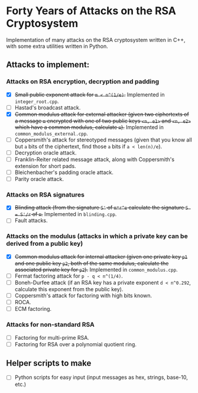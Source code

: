 # Forty Years of Attacks on the RSA Cryptosystem
Implementation of many attacks on the RSA cryptosystem written in C++, with some extra utilities written in Python.

## Attacks to implement:
### Attacks on RSA encryption, decryption and padding
- [X] ~~Small public exponent attack for `m < n^(1/e)`.~~ Implemented in `integer_root.cpp`.
- [ ] Hastad's broadcast attack.
- [X] ~~Common modulus attack for external attacker (given two ciphertexts of a message `m` encrypted with one of two public keys `<n, e1>` and `<n, e2>` which have a common modulus, calculate `m`).~~ Implemented in `common_modulus_external.cpp`.
- [ ] Coppersmith's attack for stereotyped messages (given that you know all but `a` bits of the ciphertext, find those `a` bits if `a < len(n)/e`).
- [ ] Decryption oracle attack.
- [ ] Franklin-Reiter related message attack, along with Coppersmith's extension for short pads.
- [ ] Bleichenbacher's padding oracle attack.
- [ ] Parity oracle attack.

### Attacks on RSA signatures
- [X] ~~Blinding attack (from the signature `S'` of `m*r^e` calculate the signature `S = S'/r` of `m`.~~ Implemented in `blinding.cpp`.
- [ ] Fault attacks.

### Attacks on the modulus (attacks in which a private key can be derived from a public key)
- [X] ~~Common modulus attack for internal attacker (given one private key `p1` and one public key `p2`, both of the same modulus, calculate the associated private key for `p2`).~~ Implemented in `common_modulus.cpp`.
- [ ] Fermat factoring attack for `p - q < n^(1/4)`.
- [ ] Boneh-Durfee attack (if an RSA key has a private exponent `d < n^0.292`, calculate this exponent from the public key).
- [ ] Coppersmith's attack for factoring with high bits known.
- [ ] ROCA.
- [ ] ECM factoring.

### Attacks for non-standard RSA
- [ ] Factoring for multi-prime RSA.
- [ ] Factoring for RSA over a polynomial quotient ring.

## Helper scripts to make
- [ ] Python scripts for easy input (input messages as hex, strings, base-10, etc.)
